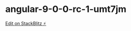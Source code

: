 # angular-9-0-0-rc-1-umt7jm

[Edit on StackBlitz ⚡️](https://stackblitz.com/edit/angular-9-0-0-rc-1-umt7jm)